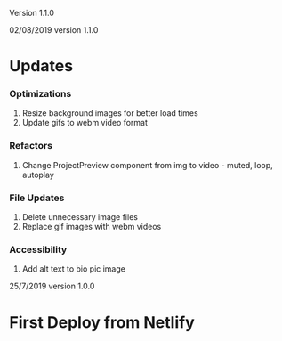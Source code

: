 Version 1.1.0

02/08/2019 version 1.1.0

# Updates

### Optimizations
1. Resize background images for better load times
2. Update gifs to webm video format
### Refactors
1. Change ProjectPreview component from img to video - muted, loop, autoplay
### File Updates
1. Delete unnecessary image files
2. Replace gif images with webm videos
### Accessibility
1. Add alt text to bio pic image


25/7/2019 version 1.0.0

# First Deploy from Netlify